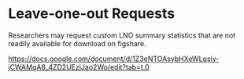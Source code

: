 # Leave-one-out Requests

Researchers may request custom LNO summary statistics that are not readily available for download on figshare.

https://docs.google.com/document/d/1Z3eNTOAsybHXeWLqsiy-jCWAMqA8_4ZD2UEziJao2Wo/edit?tab=t.0